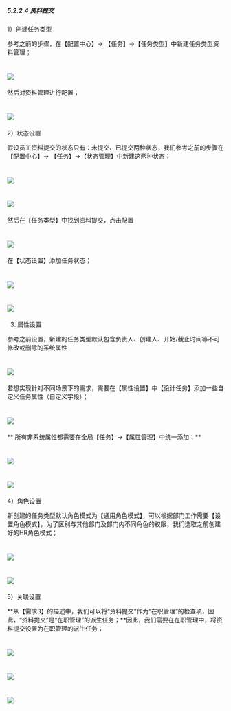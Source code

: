 ##### 5.2.2.4 资料提交

1）创建任务类型

参考之前的步骤，在【配置中心】→ 【任务】→【任务类型】中新建任务类型资料管理；

# ![](/assets/5.2..2.4资料提交-创建任务类型.png)

然后对资料管理进行配置；

# ![](/assets/5.2..2.4资料提交-配置.png)

2）状态设置

假设员工资料提交的状态只有：未提交、已提交两种状态，我们参考之前的步骤在【配置中心】→ 【任务】→【状态管理】中新建这两种状态；

# ![](/assets/5.2..2.4资料提交-状态新建.png)

# ![](/assets/5.2..2.4资料提交-状态新建2.png)

然后在【任务类型】中找到资料提交，点击配置

# ![](/assets/5.2..2.4资料提交-配置.png)

在【状态设置】添加任务状态；

# ![](/assets/5.2..2.4资料提交-状态设置.png)

# ![](/assets/5.2..2.4资料提交-状态设置2.png)

3) 属性设置

参考之前设置，新建的任务类型默认包含负责人、创建人、开始/截止时间等不可修改或删除的系统属性

# ![](/assets/5.2..2.4资料提交-属性-系统属性.png)


若想实现针对不同场景下的需求，需要在【属性设置】中【设计任务】添加一些自定义任务属性（自定义字段）；

# ![](/assets/5.2..2.4资料提交-属性-任务设计器.png)
**
所有非系统属性都需要在全局【任务】→【属性管理】中统一添加；**


# ![](/assets/5.2..2.4资料提交-属性-全局属性新建.png)

# ![](/assets/5.2..2.4资料提交-属性-全局属性新建2.2.png)

4）角色设置

新创建的任务类型默认角色模式为【通用角色模式】，可以根据部门工作需要【设置角色模式】，为了区别与其他部门及部门内不同角色的权限，我们选取之前创建好的HR角色模式；

# ![](/assets/5.2.2角色模式-设置角色模式.png)

# ![](/assets/5.2.2角色模式-设置角色模式2.png)

5）关联设置

**从【需求3】的描述中，我们可以将“资料提交”作为“在职管理”的检查项，因此，“资料提交”是“在职管理”的派生任务；**因此，我们需要在在职管理中，将资料提交设置为在职管理的派生任务；

# ![](/assets/管理员手册-在职管理派生资料提交.png)


# ![](/assets/管理员手册-在职管理派生资料提交2.png)

# ![](/assets/管理员手册-在职管理派生资料提交2.2.png)









